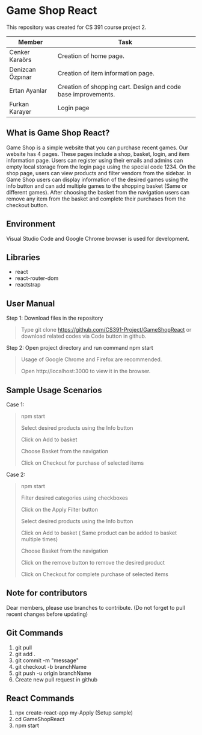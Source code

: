 # Game Shop React

This repository was created for CS 391 course project 2.

| Member | Task |
| ------- | ----- |
| Cenker Karaörs | Creation of home page. |
| Denizcan Özpınar | Creation of item information page. |
| Ertan Ayanlar | Creation of shopping cart. Design and code base improvements. |
| Furkan Karayer | Login page

## What is Game Shop React?

Game Shop is a simple website that you can purchase recent games. Our website has 4 pages. These pages include a shop, basket, login, and item information page. Users can register using their emails and admins can empty local storage from the login page using the special code 1234. On the shop page, users can view products and filter vendors from the sidebar. In Game Shop users can display information of the desired games using the info button and can add multiple games to the shopping basket (Same or different games). After choosing the basket from the navigation users can remove any item from the basket and complete their purchases from the checkout button.

## Environment

Visual Studio Code and Google Chrome browser is used for development.

## Libraries

* react
* react-router-dom
* reactstrap

## User Manual

Step 1:  Download files in the repository

> Type git clone https://github.com/CS391-Project/GameShopReact or download related codes via Code button in github.

Step 2: Open project directory and run command npm start

> Usage of Google Chrome and Firefox are recommended.
>
> Open http://localhost:3000 to view it in the browser.

## Sample Usage Scenarios

Case 1:

> npm start
>
> Select desired products using the Info button
>
> Click on Add to basket
>
> Choose Basket from the navigation
>
> Click on Checkout for purchase of selected items

Case 2:

> npm start
>
> Filter desired categories using checkboxes
>
> Click on the Apply Filter button
>
> Select desired products using the Info button
>
> Click on Add to basket ( Same product can be added to basket multiple times)
>
> Choose Basket from the navigation
>
> Click on the remove button to remove the desired product
>
> Click on Checkout for complete purchase of selected items


## Note for contributors

Dear members, please use branches to contribute. (Do not forget to pull recent changes before updating)

## Git Commands
1) git pull
2) git add .
3) git commit -m "message"
4) git checkout -b branchName
5) git push -u origin branchName
6) Create new pull request in github

## React Commands
1)  npx create-react-app my-Apply (Setup sample)
2)  cd GameShopReact
3)  npm start

